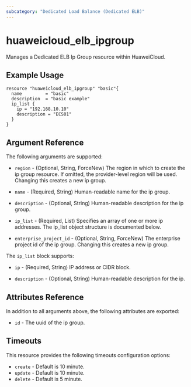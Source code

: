 ```yaml
---
subcategory: "Dedicated Load Balance (Dedicated ELB)"
---
```


# huaweicloud\_elb\_ipgroup

Manages a Dedicated ELB Ip Group resource within HuaweiCloud.

## Example Usage

```hcl
resource "huaweicloud_elb_ipgroup" "basic"{
  name         = "basic"
  description  = "basic example"
  ip_list {
    ip = "192.168.10.10"
    description = "ECS01"
  }
}
```

## Argument Reference

The following arguments are supported:

* `region` - (Optional, String, ForceNew) The region in which to create the ip group resource.
    If omitted, the provider-level region will be used.
    Changing this creates a new ip group.

* `name` - (Required, String) Human-readable name for the ip group.

* `description` - (Optional, String) Human-readable description for the ip group.

* `ip_list` - (Required, List) Specifies an array of one or more ip addresses. The ip_list object structure is documented below.

* `enterprise_project_id` - (Optional, String, ForceNew) The enterprise project id of the ip group.
  Changing this creates a new ip group.


The `ip_list` block supports:

* `ip` - (Required, String) IP address or CIDR block.

* `description` - (Optional, String) Human-readable description for the ip.

## Attributes Reference

In addition to all arguments above, the following attributes are exported:

* `id` - The uuid of the ip group.

## Timeouts
This resource provides the following timeouts configuration options:
- `create` - Default is 10 minute.
- `update` - Default is 10 minute.
- `delete` - Default is 5 minute.
